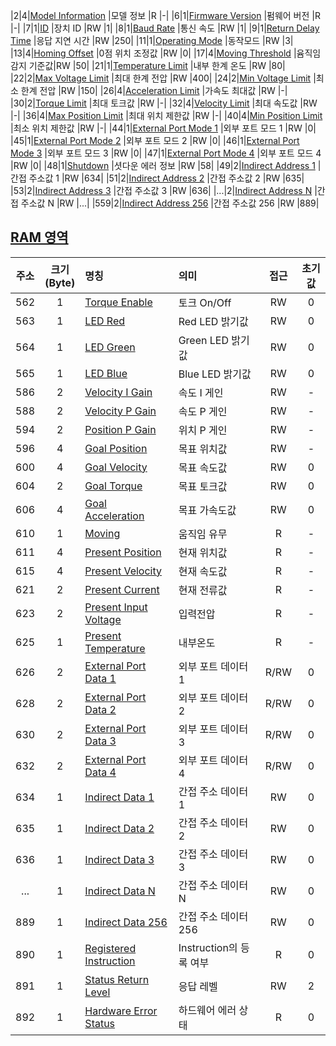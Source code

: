 |2|4|[Model Information](#model-information)          |모델 정보                            |R  |-|
|6|1|[Firmware Version](#firmware-version)            |펌웨어 버전                         |R  |-|
|7|1|[ID](#id)                                        |장치 ID                             |RW |1|
|8|1|[Baud Rate](#baud-rate)                          |통신 속도                           |RW |1|
|9|1|[Return Delay Time](#return-delay-time)          |응답 지연 시간                      |RW |250|
|11|1|[Operating Mode](#operating-mode)               |동작모드                           |RW |3|
|13|4|[Homing Offset](#homing-offset)                 |0점 위치 조정값                     |RW |0|
|17|4|[Moving Threshold](#moving-threshold)           |윰직임 감지 기준값|RW |50|
|21|1|[Temperature Limit](#temperature-limit)         |내부 한계 온도                     |RW |80|
|22|2|[Max Voltage Limit](#max-voltage-limit)         |최대 한계 전압                     |RW |400|
|24|2|[Min Voltage Limit](#min-voltage-limit)         |최소 한계 전압                     |RW |150|
|26|4|[Acceleration Limit](#acceleration-limit)       |가속도 최대값                      |RW |-|
|30|2|[Torque Limit](#torque-limit)                   |최대 토크값                       |RW |-|
|32|4|[Velocity Limit](#velocity-limit)               |최대 속도값                          |RW |-|
|36|4|[Max Position Limit](#max-position-limit)       |최대 위치 제한값                   |RW |-|
|40|4|[Min Position Limit](#min-position-limit)       |최소 위치 제한값                   |RW |-|
|44|1|[External Port Mode 1](#external-port-mode)     |외부 포트 모드 1                     |RW |0|
|45|1|[External Port Mode 2](#external-port-mode)     |외부 포트 모드 2                     |RW |0|
|46|1|[External Port Mode 3](#external-port-mode)     |외부 포트 모드 3                     |RW |0|
|47|1|[External Port Mode 4](#external-port-mode)     |외부 포트 모드 4                     |RW |0|
|48|1|[Shutdown](#shutdown)                           |셧다운 에러 정보                      |RW |58|
|49|2|[Indirect Address 1](#indirect-address)         |간접 주소값 1                       |RW |634|
|51|2|[Indirect Address 2](#indirect-address)         |간접 주소값 2                       |RW |635|
|53|2|[Indirect Address 3](#indirect-address)         |간접 주소값 3                       |RW |636|
|...|2|[Indirect Address N](#indirect-address)        |간접 주소값 N                       |RW |...|
|559|2|[Indirect Address 256](#indirect-address)      |간접 주소값 256                     |RW |889|


## [RAM 영역](#ram-영역)

| 주소     | 크기<br />(Byte)     | 명칭     | 의미     | 접근     | 초기값     |
| :-----: | :-------------: | :------------- | :------------- | :----: | :---: |
|562|1|[Torque Enable](#torque-enable)              |토크 On/Off                        |RW |0|
|563|1|[LED Red](#led-red)                          |Red LED 밝기값                    |RW |0|
|564|1|[LED Green](#led-green)                      |Green LED 밝기값                  |RW |0|
|565|1|[LED Blue](#led-blue)                        |Blue LED 밝기값                   |RW |0|
|586|2|[Velocity I Gain](#velocity-i-gain)          |속도 I 게인                         |RW |-|
|588|2|[Velocity P Gain](#velocity-p-gain)          |속도 P 게인                         |RW |-|
|594|2|[Position P Gain](#position-p-gain)          |위치 P 게인                         |RW |-|
|596|4|[Goal Position](#goal-position)              |목표 위치값                      |RW |-|
|600|4|[Goal Velocity](#goal-velocity)              |목표 속도값                      |RW |0|
|604|2|[Goal Torque](#goal-torque)                  |목표 토크값                       |RW |0|
|606|4|[Goal Acceleration](#goal-acceleration)      |목표 가속도값                  |RW |0|
|610|1|[Moving](#moving)                            |움직임 유무                            |R  |-|
|611|4|[Present Position](#present-position)        |현재 위치값                     |R  |-|
|615|4|[Present Velocity](#present-velocity)        |현재 속도값                     |R  |-|
|621|2|[Present Current](#present-current)          |현재 전류값                      |R  |-|
|623|2|[Present Input Voltage](#present-input-voltage)|입력전압                    |R  |-|
|625|1|[Present Temperature](#present-temperature)    |내부온도             |R  |-|
|626|2|[External Port Data 1](#external-port-data)  |외부 포트 데이터 1                       |R/RW|0|
|628|2|[External Port Data 2](#external-port-data)  |외부 포트 데이터 2                       |R/RW|0|
|630|2|[External Port Data 3](#external-port-data)  |외부 포트 데이터 3                       |R/RW|0|
|632|2|[External Port Data 4](#external-port-data)  |외부 포트 데이터 4                       |R/RW|0|
|634|1|[Indirect Data 1](#indirect-data)            |간접 주소 데이터 1                            |RW |0|
|635|1|[Indirect Data 2](#indirect-data)            |간접 주소 데이터 2                            |RW |0|
|636|1|[Indirect Data 3](#indirect-data)            |간접 주소 데이터 3                            |RW |0|
|...|1|[Indirect Data N](#indirect-data)            |간접 주소 데이터 N                            |RW |0|
|889|1|[Indirect Data 256](#indirect-data)          |간접 주소 데이터 256                          |RW |0|
|890|1|[Registered Instruction](#registered-instruction)|Instruction의 등록 여부         |R  |0|
|891|1|[Status Return Level](#status-return-level)   |응답 레벨             |RW |2|
|892|1|[Hardware Error Status](#hardware-error-status)  |하드웨어 에러 상태                  |R  |0|
